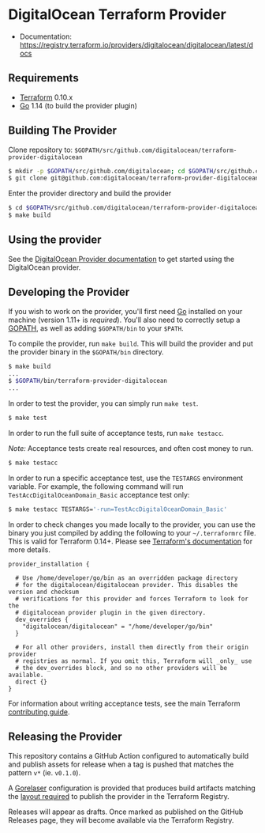 DigitalOcean Terraform Provider
==================

- Documentation: https://registry.terraform.io/providers/digitalocean/digitalocean/latest/docs

Requirements
------------

-	[Terraform](https://www.terraform.io/downloads.html) 0.10.x
-	[Go](https://golang.org/doc/install) 1.14 (to build the provider plugin)

Building The Provider
---------------------

Clone repository to: `$GOPATH/src/github.com/digitalocean/terraform-provider-digitalocean`

```sh
$ mkdir -p $GOPATH/src/github.com/digitalocean; cd $GOPATH/src/github.com/digitalocean
$ git clone git@github.com:digitalocean/terraform-provider-digitalocean
```

Enter the provider directory and build the provider

```sh
$ cd $GOPATH/src/github.com/digitalocean/terraform-provider-digitalocean
$ make build
```

Using the provider
----------------------

See the [DigitalOcean Provider documentation](https://registry.terraform.io/providers/digitalocean/digitalocean/latest/docs) to get started using the DigitalOcean provider.

Developing the Provider
---------------------------

If you wish to work on the provider, you'll first need [Go](http://www.golang.org) installed on your machine (version 1.11+ is *required*). You'll also need to correctly setup a [GOPATH](http://golang.org/doc/code.html#GOPATH), as well as adding `$GOPATH/bin` to your `$PATH`.

To compile the provider, run `make build`. This will build the provider and put the provider binary in the `$GOPATH/bin` directory.

```sh
$ make build
...
$ $GOPATH/bin/terraform-provider-digitalocean
...
```

In order to test the provider, you can simply run `make test`.

```sh
$ make test
```

In order to run the full suite of acceptance tests, run `make testacc`.

*Note:* Acceptance tests create real resources, and often cost money to run.

```sh
$ make testacc
```

In order to run a specific acceptance test, use the `TESTARGS` environment variable. For example, the following command will run `TestAccDigitalOceanDomain_Basic` acceptance test only:

```sh
$ make testacc TESTARGS='-run=TestAccDigitalOceanDomain_Basic'
```

In order to check changes you made locally to the provider, you can use the binary you just compiled by adding the following
to your `~/.terraformrc` file. This is valid for Terraform 0.14+. Please see
[Terraform's documentation](https://www.terraform.io/docs/cli/config/config-file.html#development-overrides-for-provider-developers)
for more details.

```
provider_installation {

  # Use /home/developer/go/bin as an overridden package directory
  # for the digitalocean/digitalocean provider. This disables the version and checksum
  # verifications for this provider and forces Terraform to look for the
  # digitalocean provider plugin in the given directory.
  dev_overrides {
    "digitalocean/digitalocean" = "/home/developer/go/bin"
  }

  # For all other providers, install them directly from their origin provider
  # registries as normal. If you omit this, Terraform will _only_ use
  # the dev_overrides block, and so no other providers will be available.
  direct {}
}
```

For information about writing acceptance tests, see the main Terraform [contributing guide](https://github.com/hashicorp/terraform/blob/master/.github/CONTRIBUTING.md#writing-acceptance-tests).

Releasing the Provider
----------------------

This repository contains a GitHub Action configured to automatically build and
publish assets for release when a tag is pushed that matches the pattern `v*`
(ie. `v0.1.0`).

A [Gorelaser](https://goreleaser.com/) configuration is provided that produces
build artifacts matching the [layout required](https://www.terraform.io/docs/registry/providers/publishing.html#manually-preparing-a-release)
to publish the provider in the Terraform Registry.

Releases will appear as drafts. Once marked as published on the GitHub Releases page,
they will become available via the Terraform Registry.
